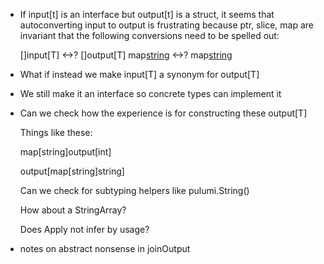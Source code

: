 - If input[t] is an interface but output[t] is a struct, it seems that
  autoconverting input to output is frustrating because ptr, slice,
  map are invariant that the following conversions need to be spelled
  out:

  []input[T] <->? []output[T]
  map[string](input[T]) <->? map[string](*output[T])

- What if instead we make input[T] a synonym for output[T]

- We still make it an interface so concrete types can implement it


- Can we check how the experience is for constructing these output[T]

  Things like these:

  map[string]output[int]

  output[map[string]string]

  Can we check for subtyping helpers like pulumi.String()

  How about a StringArray?

  Does Apply not infer by usage?

- notes on abstract nonsense in joinOutput
